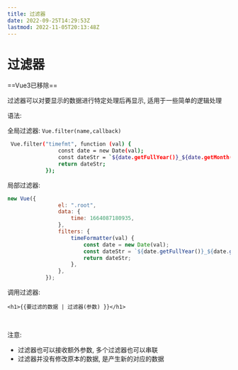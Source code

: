 ```yaml
---
title: 过滤器
date: 2022-09-25T14:29:53Z
lastmod: 2022-11-05T20:13:48Z
---
```


# 过滤器

==Vue3已移除==

过滤器可以对要显示的数据进行特定处理后再显示, 适用于一些简单的逻辑处理

语法: 

全局过滤器: `Vue.filter(name,callback)`

```bash
 Vue.filter("timefmt", function (val) {
                const date = new Date(val);
                const dateStr = `${date.getFullYear()}_${date.getMonth()}_${date.getDate()}`;
                return dateStr;
            });
```

局部过滤器: 

```js
new Vue({
                el: ".root",
                data: {
                    time: 1664087180935,
                },
                filters: {
                    timeFormatter(val) {
                        const date = new Date(val);
                        const dateStr = `${date.getFullYear()}_${date.getMonth()}_${date.getDate()}`;
                        return dateStr;
                    },
                },
            });
```

调用过滤器: 

`<h1>{{要过滤的数据 | 过滤器(参数) }}</h1>`

‍

注意: 

* 过滤器也可以接收额外参数, 多个过滤器也可以串联
* 过滤器并没有修改原本的数据,  是产生新的对应的数据
